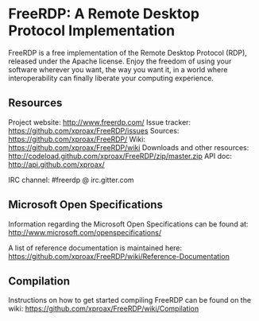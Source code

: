 FreeRDP: A Remote Desktop Protocol Implementation
=================================================

FreeRDP is a free implementation of the Remote Desktop Protocol (RDP), released under the Apache license.
Enjoy the freedom of using your software wherever you want, the way you want it, in a world where
interoperability can finally liberate your computing experience.

Resources
---------

Project website: http://www.freerdp.com/
Issue tracker: https://github.com/xproax/FreeRDP/issues
Sources: https://github.com/xproax/FreeRDP/
Wiki: https://github.com/xproax/FreeRDP/wiki
Downloads and other resources: http://codeload.github.com/xproax/FreeRDP/zip/master.zip
API doc: http://api.github.com/xproax/

IRC channel: #freerdp @ irc.gitter.com

Microsoft Open Specifications
-----------------------------

Information regarding the Microsoft Open Specifications can be found at:
http://www.microsoft.com/openspecifications/

A list of reference documentation is maintained here:
https://github.com/xproax/FreeRDP/wiki/Reference-Documentation

Compilation
-----------

Instructions on how to get started compiling FreeRDP can be found on the wiki:
https://github.com/xproax/FreeRDP/wiki/Compilation
